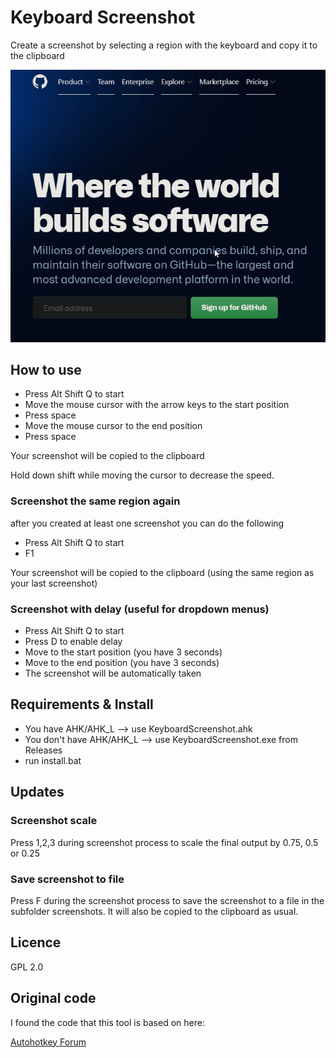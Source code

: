 # Keyboard Screenshot

Create a screenshot by selecting a region with the keyboard and copy it to the clipboard

![Demo](image/demo.gif)

## How to use

- Press Alt Shift Q to start
- Move the mouse cursor with the arrow keys to the start position
- Press space
- Move the mouse cursor to the end position
- Press space

Your screenshot will be copied to the clipboard

Hold down shift while moving the cursor to decrease the speed.

### Screenshot the same region again

after you created at least one screenshot you can do the following

- Press Alt Shift Q to start
- F1

Your screenshot will be copied to the clipboard (using the same region as your last screenshot)

### Screenshot with delay (useful for dropdown menus)

- Press Alt Shift Q to start
- Press D to enable delay
- Move to the start position (you have 3 seconds)
- Move to the end position (you have 3 seconds)
- The screenshot will be automatically taken

## Requirements & Install

- You have AHK/AHK_L --> use KeyboardScreenshot.ahk
- You don't have AHK/AHK_L --> use KeyboardScreenshot.exe from Releases
- run install.bat

## Updates

### Screenshot scale

Press 1,2,3 during screenshot process to scale the final output by 0.75, 0.5 or 0.25

### Save screenshot to file

Press F during the screenshot process to save the screenshot to a file in the subfolder screenshots.
It will also be copied to the clipboard as usual.

## Licence

GPL 2.0

## Original code

I found the code that this tool is based on here:

[Autohotkey Forum](https://www.autohotkey.com/boards/viewtopic.php?style=19&t=96159)
